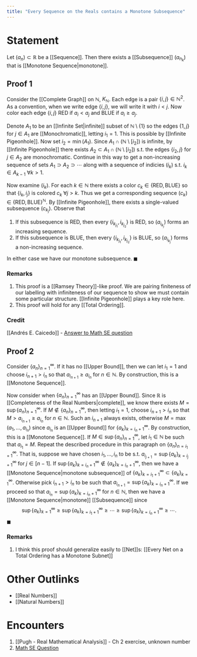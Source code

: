 ```yaml
---
title: "Every Sequence on the Reals contains a Monotone Subsequence"
---
```


# Statement
Let $(a_{n}) \subset \mathbb{R}$ be a [[Sequence]]. Then there exists a [[Subsequence]] $(a_{n_{k}})$ that is [[Monotone Sequence|monotone]].

## Proof 1
Consider the [[Complete Graph]] on $\mathbb{N}$, $K_{\mathbb{N}}$. Each edge is a pair $\{i, j\} \in \mathbb{N}^{2}$.  As a convention, when we write edge $\{i, j\}$, we will write it with $i < j$. Now color each edge $\{i,j\}$ RED if $a_{i}< a_{j}$ and BLUE if $a_{i} \geq a_{j}$.

Denote $A_{1}$ to be an [[Infinite Set|infinite]] subset of $\mathbb{N} \setminus \{1\}$ so the edges $\{1, j\}$ for $j \in A_{1}$ are [[Monochromatic]], letting $i_{1}=1$. This is possible by [[Infinite Pigeonhole]]. Now set $i_{2} = \min(A_{1})$. Since $A_{1} \cap (\mathbb{N} \setminus [i_{2}])$ is infinite, by [[Infinite Pigeonhole]] there exists $A_{2} \subset A_{1} \cap (\mathbb{N} \setminus [i_{2}])$ s.t. the edges $\{i_{2}, j\}$ for $j \in A_{2}$ are monochromatic. Continue in this way to get a non-increasing sequence of sets $A_{1} \supset A_{2} \supset \cdots$ along with a sequence of indicies $(i_{k})$ s.t. $i_{k} \in A_{k-1}$ $\forall k > 1$.

Now examine $(i_{k})$. For each $k \in \mathbb{N}$ there exists a color $c_{k} \in \{\text{RED}, \text{BLUE}\}$ so that $\{i_{k}, i_{j}\}$ is colored $c_{k}$ $\forall j > k$. Thus we get a corresponding sequence $(c_{k}) \in \{\text{RED}, \text{BLUE}\}^{\mathbb{N}}$. By [[Infinite Pigeonhole]], there exists a single-valued subsequence $(c_{k_{j}})$. Observe that 
1. If this subsequence is RED, then every $\{i_{k_{j_{1}}}, i_{k_{j_{2}}}\}$ is RED, so $(a_{i_{k_{j}}})$ forms an increasing sequence.
2. If this subsequence is BLUE, then every $\{i_{k_{j_{1}}}, i_{k_{j_{2}}}\}$ is BLUE, so $(a_{i_{k_{j}}})$ forms a non-increasing sequence.

In either case we have our monotone subsequence. $\blacksquare$

### Remarks
1. This proof is a [[Ramsey Theory]]-like proof. We are pairing finiteness of our labelling with infiniteness of our sequence to show we must contain some particular structure. [[Infinite Pigeonhole]] plays a key role here.
2. This proof will hold for any [[Total Ordering]].

### Credit
[[Andrés E. Caicedo]] - [Answer to Math SE question](https://math.stackexchange.com/a/716484)

## Proof 2
Consider $\{a_{n}\}_{n=1}^{\infty}$. If it has no [[Upper Bound]], then we can let $i_{1} = 1$ and choose $i_{n+1} > i_{n}$ so that $a_{i_{n+1}} \geq a_{i_{n}}$ for $n \in \mathbb{N}$. By construction, this is a [[Monotone Sequence]]. 

Now consider when $\{a_{n}\}_{n=1}^{\infty}$ has an [[Upper Bound]]. Since $\mathbb{R}$ is [[Completeness of the Real Numbers|complete]], we know there exists $M = \sup\limits \{a_{n}\}_{n=1}^{\infty}$. If $M \not\in \{a_n\}_{n=1}^{\infty}$, then letting $i_{1} = 1$, choose $i_{n+1} > i_{n}$ so that $M > a_{i_{n+1}} \geq a_{i_{n}}$ for $n \in \mathbb{N}$. Such an $i_{n+1}$ always exists, otherwise $M = \max\limits(a_{1}, \dots, a_{i_{n}})$ since $a_{i_{n}}$ is an [[Upper Bound]] for $\{a_{k}\}_{k=i_{n}+1}^{\infty}$. By construction, this is a [[Monotone Sequence]]. If $M \in \sup\limits \{a_{n}\}_{n=1}^{\infty}$, let $i_{1} \in \mathbb{N}$ be such that $a_{i_{1}} = M$. Repeat the described procedure in this paragraph on $\{a_{n}\}_{n=i_{1} + 1}^{\infty}$. That is, suppose we have chosen $i_{1}, \dots, i_{n}$ to be s.t. $a_{i_{j+1}} = \sup\limits \{a_{k}\}_{k=i_{j}+1}^{\infty}$ for $j \in [n-1]$. If  $\sup\limits \{a_{k}\}_{k=i_{n} + 1}^{\infty} \not\in \{a_{k}\}_{k=i_{n} + 1}^{\infty}$, then we have a [[Monotone Sequence|monotone subsequence]] of $\{a_{k}\}_{k=i_{1} + 1}^{\infty} \subset \{a_{k}\}_{k=1}^{\infty}$. Otherwise pick $i_{n+1} > i_{n}$ to be such that $a_{i_{n+1}} = \sup\limits \{a_{k}\}_{k=i_{n} + 1}^{\infty}$. If we proceed so that $a_{i_{n}} = \sup\limits \{a_{k}\}_{k=i_{n} + 1}^{\infty}$ for $n \in \mathbb{N}$, then we have a [[Monotone Sequence|monotone]] [[Subsequence]] since
$$\sup\limits \{a_{k}\}_{k=1}^{\infty} \geq  \sup\limits \{a_{k}\}_{k=i_{1}+1}^{\infty} \geq \cdots \geq  \sup\limits \{a_{k}\}_{k=i_{n}+1}^{\infty} \geq \cdots.$$
$\blacksquare$

### Remarks
1. I think this proof should generalize easily to [[Net]]s: [[Every Net on a Total Ordering has a Monotone Subnet]]

# Other Outlinks
- [[Real Numbers]]
- [[Natural Numbers]]

# Encounters
1. [[Pugh - Real Mathematical Analysis]] - Ch 2 exercise, unknown number
2. [Math SE Question](https://math.stackexchange.com/questions/716461/proof-verification-every-sequence-in-bbb-r-contains-a-monotone-sub-sequence)
